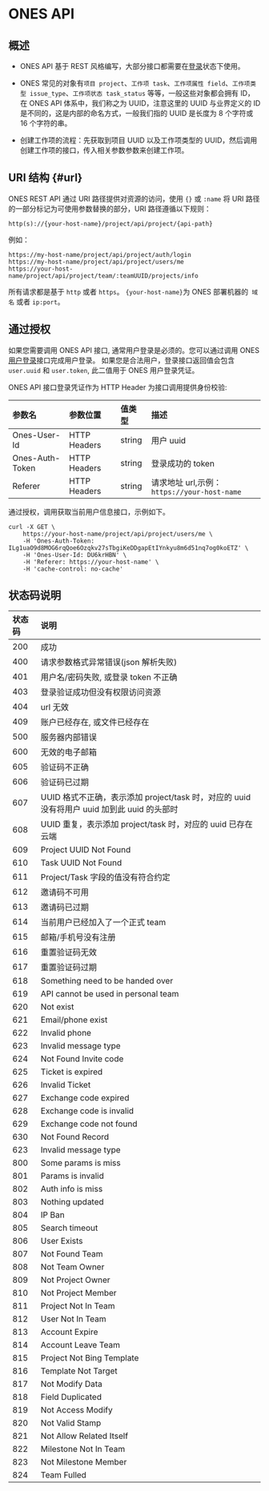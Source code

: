 # ONES API

## 概述

- ONES API 基于 REST 风格编写，大部分接口都需要在[登录](../auth/auth.md#1-用户登录)状态下使用。

- ONES 常见的对象有`项目 project`、`工作项 task`、`工作项属性 field`、`工作项类型 issue_type`、`工作项状态 task_status` 等等，一般这些对象都会拥有 ID，在 ONES API 体系中，我们称之为 UUID，注意这里的 UUID 与业界定义的 ID 是不同的，这是内部的命名方式，一般我们指的 UUID 是长度为 8 个字符或 16 个字符的串。

- 创建工作项的流程：先获取到项目 UUID 以及工作项类型的 UUID，然后调用创建工作项的接口，传入相关参数参数来创建工作项。

## URI 结构 {#url}

ONES REST API 通过 URI 路径提供对资源的访问，使用 `{}` 或 `:name` 将 URI 路径的一部分标记为可使用参数替换的部分，URI 路径遵循以下规则：

```
http(s)://{your-host-name}/project/api/project/{api-path}
```

例如：

```
https://my-host-name/project/api/project/auth/login
https://my-host-name/project/api/project/users/me
https://your-host-name/project/api/project/team/:teamUUID/projects/info
```

所有请求都是基于 `http` 或者 `https`。 `{your-host-name}`为 ONES 部署机器的` 域名` 或者 `ip:port`。

## 通过授权

如果您需要调用 ONES API 接口, 通常用户登录是必须的。您可以通过调用 ONES [用户登录](../auth/auth.md#1-用户登录)接口完成用户登录。 如果您是合法用户，登录接口返回值会包含 `user.uuid` 和 `user.token`, 此二值用于 ONES 用户登录凭证。

ONES API 接口登录凭证作为 HTTP Header 为接口调用提供身份校验:

| 参数名          | 参数位置     | 值类型 | 描述                                        |
| :-------------- | :----------- | :----- | :------------------------------------------ |
| Ones-User-Id    | HTTP Headers | string | 用户 uuid                                   |
| Ones-Auth-Token | HTTP Headers | string | 登录成功的 token                            |
| Referer         | HTTP Headers | string | 请求地址 url,示例：`https://your-host-name` |

通过授权，调用获取当前用户信息接口，示例如下。

```curl
curl -X GET \
    https://your-host-name/project/api/project/users/me \
    -H 'Ones-Auth-Token: ILg1uaO9d8MOG6rqQoe6Ozqkv27sTbgiKeDDgapEtIYnkyu8m6d51nq7og0koETZ' \
    -H 'Ones-User-Id: DU6krHBN' \
    -H 'Referer: https://your-host-name' \
    -H 'cache-control: no-cache'
```

## 状态码说明

| 状态码 | 说明                                                                                        |
| :----- | :------------------------------------------------------------------------------------------ |
| 200    | 成功                                                                                        |
| 400    | 请求参数格式异常错误(json 解析失败)                                                         |
| 401    | 用户名/密码失败, 或登录 token 不正确                                                        |
| 403    | 登录验证成功但没有权限访问资源                                                              |
| 404    | url 无效                                                                                    |
| 409    | 账户已经存在, 或文件已经存在                                                                |
| 500    | 服务器内部错误                                                                              |
| 600    | 无效的电子邮箱                                                                              |
| 605    | 验证码不正确                                                                                |
| 606    | 验证码已过期                                                                                |
| 607    | UUID 格式不正确，表示添加 project/task 时，对应的 uuid 没有将用户 uuid 加到此 uuid 的头部时 |
| 608    | UUID 重复，表示添加 project/task 时，对应的 uuid 已存在云端                                 |
| 609    | Project UUID Not Found                                                                      |
| 610    | Task UUID Not Found                                                                         |
| 611    | Project/Task 字段的值没有符合约定                                                           |
| 612    | 邀请码不可用                                                                                |
| 613    | 邀请码已过期                                                                                |
| 614    | 当前用户已经加入了一个正式 team                                                             |
| 615    | 邮箱/手机号没有注册                                                                         |
| 616    | 重置验证码无效                                                                              |
| 617    | 重置验证码过期                                                                              |
| 618    | Something need to be handed over                                                            |
| 619    | API cannot be used in personal team                                                         |
| 620    | Not exist                                                                                   |
| 621    | Email/phone exist                                                                           |
| 622    | Invalid phone                                                                               |
| 623    | Invalid message type                                                                        |
| 624    | Not Found Invite code                                                                       |
| 625    | Ticket is expired                                                                           |
| 626    | Invalid Ticket                                                                              |
| 627    | Exchange code expired                                                                       |
| 628    | Exchange code is invalid                                                                    |
| 629    | Exchange code not found                                                                     |
| 630    | Not Found Record                                                                            |
| 623    | Invalid message type                                                                        |
| 800    | Some params is miss                                                                         |
| 801    | Params is invalid                                                                           |
| 802    | Auth info is miss                                                                           |
| 803    | Nothing updated                                                                             |
| 804    | IP Ban                                                                                      |
| 805    | Search timeout                                                                              |
| 806    | User Exists                                                                                 |
| 807    | Not Found Team                                                                              |
| 808    | Not Team Owner                                                                              |
| 809    | Not Project Owner                                                                           |
| 810    | Not Project Member                                                                          |
| 811    | Project Not In Team                                                                         |
| 812    | User Not In Team                                                                            |
| 813    | Account Expire                                                                              |
| 814    | Account Leave Team                                                                          |
| 815    | Project Not Bing Template                                                                   |
| 816    | Template Not Target                                                                         |
| 817    | Not Modify Data                                                                             |
| 818    | Field Duplicated                                                                            |
| 819    | Not Access Modify                                                                           |
| 820    | Not Valid Stamp                                                                             |
| 821    | Not Allow Related Itself                                                                    |
| 822    | Milestone Not In Team                                                                       |
| 823    | Not Milestone Member                                                                        |
| 824    | Team Fulled                                                                                 |
